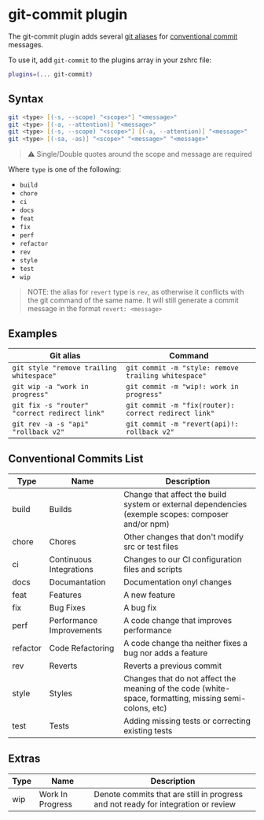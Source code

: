 # git-commit plugin

The git-commit plugin adds several [git aliases](https://www.git-scm.com/docs/git-config#Documentation/git-config.txt-alias) for [conventional commit](https://www.conventionalcommits.org/en/v1.0.0/#summary) messages.

To use it, add `git-commit` to the plugins array in your zshrc file:

```zsh
plugins=(... git-commit)
```

## Syntax

```zsh
git <type> [(-s, --scope) "<scope>"] "<message>"
git <type> [(-a, --attention)] "<message>"
git <type> [(-s, --scope) "<scope>"] [(-a, --attention)] "<message>"
git <type> [(-sa, -as)] "<scope>" "<message>" "<message>"
```

> ⚠️ Single/Double quotes around the scope and message are required

Where `type` is one of the following:

- `build`
- `chore`
- `ci`
- `docs`
- `feat`
- `fix`
- `perf`
- `refactor`
- `rev`
- `style`
- `test`
- `wip`

> NOTE: the alias for `revert` type is `rev`, as otherwise it conflicts with the git command of the same name.
> It will still generate a commit message in the format `revert: <message>`

## Examples

| Git alias                                     | Command                                              |
| --------------------------------------------- | ---------------------------------------------------- |
| `git style "remove trailing whitespace"`      | `git commit -m "style: remove trailing whitespace"`  |
| `git wip -a "work in progress"`               | `git commit -m "wip!: work in progress"`             |
| `git fix -s "router" "correct redirect link"` | `git commit -m "fix(router): correct redirect link"` |
| `git rev -a -s "api" "rollback v2"`           | `git commit -m "revert(api)!: rollback v2"`          |

## Conventional Commits List

| Type     | Name                     | Description                                                                                            |
| -------- | ------------------------ | ------------------------------------------------------------------------------------------------------ |
| build    | Builds                   | Change that affect the build system or external dependencies (exemple scopes: composer and/or npm)     |
| chore    | Chores                   | Other changes that don't modify src or test files                                                      |
| ci       | Continuous Integrations  | Changes to our CI configuration files and scripts                                                      |
| docs     | Documantation            | Documentation onyl changes                                                                             |
| feat     | Features                 | A new feature                                                                                          |
| fix      | Bug Fixes                | A bug fix                                                                                              |
| perf     | Performance Improvements | A code change that improves performance                                                                |
| refactor | Code Refactoring         | A code change tha neither fixes a bug nor adds a feature                                               |
| rev      | Reverts                  | Reverts a previous commit                                                                              |
| style    | Styles                   | Changes that do not affect the meaning of the code (white-space, formatting, missing semi-colons, etc) |
| test     | Tests                    | Adding missing tests or correcting existing tests                                                      |

## Extras

| Type  | Name             | Description                                                                       |
| ----- | ---------------- | --------------------------------------------------------------------------------- |
| wip   | Work In Progress | Denote commits that are still in progress and not ready for integration or review |
